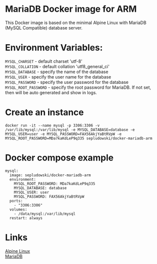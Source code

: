 # MariaDB Docker image for ARM

This Docker image is based on the minimal Alpine Linux with MariaDB (MySQL Compatible) database server.

# Environment Variables:

`MYSQL_CHARSET` - default charset 'utf-8'  
`MYSQL_COLLATION` - default collation 'utf8_general_ci'  
`MYSQL_DATABASE` - specify the name of the database  
`MYSQL_USER` - specify the user name for the database  
`MYSQL_PASSWORD` - specify the user password for the database  
`MYSQL_ROOT_PASSWORD` - specify the root password for MariaDB. If not set, then will be auto generated and show in logs.  

# Create an instance
```
docker run -it --name mysql -p 3306:3306 -v /var/lib/mysql:/var/lib/mysql -e MYSQL_DATABASE=database -e MYSQL_USER=user -e MYSQL_PASSWORD=FAX56AkjYaBtRVpW -e MYSQL_ROOT_PASSWORD=MDa7kaKdLeP9q335 sepludowski/docker-mariadb-arm
```

# Docker compose example
```
mysql:
  image: sepludowski/docker-mariadb-arm
  environment:
    MYSQL_ROOT_PASSWORD: MDa7kaKdLeP9q335
    MYSQL_DATABASE: database
    MYSQL_USER: user
    MYSQL_PASSWORD: FAX56AkjYaBtRVpW
  ports:
    - "3306:3306"
  volumes:
    - /data/mysql:/var/lib/mysql
  restart: always
```

# Links

[Alpine Linux](https://alpinelinux.org "Alpine Linux")  
[MariaDB](https://mariadb.org "MariaDB")
